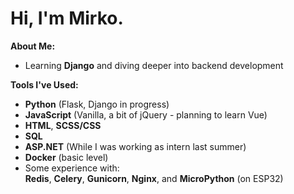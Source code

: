 # Hi, I'm Mirko.

**About Me:**
- Learning **Django** and diving deeper into backend development

**Tools I've Used:**
- **Python** (Flask, Django in progress)
- **JavaScript** (Vanilla, a bit of jQuery - planning to learn Vue)
- **HTML**, **SCSS/CSS**
- **SQL**
- **ASP.NET** (While I was working as intern last summer)
- **Docker** (basic level)
- Some experience with:  
  **Redis**, **Celery**, **Gunicorn**, **Nginx**, and **MicroPython** (on ESP32)
